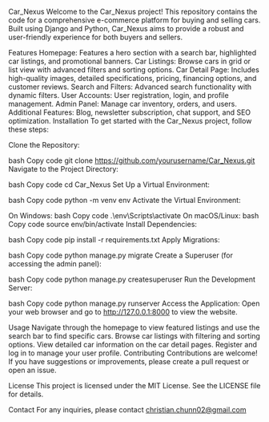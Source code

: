 Car_Nexus
Welcome to the Car_Nexus project! This repository contains the code for a comprehensive e-commerce platform for buying and selling cars. Built using Django and Python, Car_Nexus aims to provide a robust and user-friendly experience for both buyers and sellers.

Features
Homepage: Features a hero section with a search bar, highlighted car listings, and promotional banners.
Car Listings: Browse cars in grid or list view with advanced filters and sorting options.
Car Detail Page: Includes high-quality images, detailed specifications, pricing, financing options, and customer reviews.
Search and Filters: Advanced search functionality with dynamic filters.
User Accounts: User registration, login, and profile management.
Admin Panel: Manage car inventory, orders, and users.
Additional Features: Blog, newsletter subscription, chat support, and SEO optimization.
Installation
To get started with the Car_Nexus project, follow these steps:

Clone the Repository:

bash
Copy code
git clone https://github.com/yourusername/Car_Nexus.git
Navigate to the Project Directory:

bash
Copy code
cd Car_Nexus
Set Up a Virtual Environment:

bash
Copy code
python -m venv env
Activate the Virtual Environment:

On Windows:
bash
Copy code
.\env\Scripts\activate
On macOS/Linux:
bash
Copy code
source env/bin/activate
Install Dependencies:

bash
Copy code
pip install -r requirements.txt
Apply Migrations:

bash
Copy code
python manage.py migrate
Create a Superuser (for accessing the admin panel):

bash
Copy code
python manage.py createsuperuser
Run the Development Server:

bash
Copy code
python manage.py runserver
Access the Application:
Open your web browser and go to http://127.0.0.1:8000 to view the website.

Usage
Navigate through the homepage to view featured listings and use the search bar to find specific cars.
Browse car listings with filtering and sorting options.
View detailed car information on the car detail pages.
Register and log in to manage your user profile.
Contributing
Contributions are welcome! If you have suggestions or improvements, please create a pull request or open an issue.

License
This project is licensed under the MIT License. See the LICENSE file for details.

Contact
For any inquiries, please contact christian.chunn02@gmail.com
